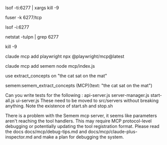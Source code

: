  lsof -ti:6277 | xargs kill -9 

  fuser -k 6277/tcp 

 lsof -i:6277

   netstat -tulpn | grep 6277

kill -9

claude mcp add playwright npx @playwright/mcp@latest

claude mcp add semem node mcp/index.js

use extract_concepts on "the cat sat on the mat"

semem:semem_extract_concepts (MCP)(text: "the cat sat on the mat")

Can you write tests for the following : api-server.js  server-manager.js  start-all.js  ui-server.js
These need to be moved to src/servers without breaking anything. Note the existence of start.sh and stop.sh


There is a problem with the Semem mcp server, it seems like parameters aren't reaching the tool handlers. This may require MCP protocol-level debugging or potentially updating the tool registration format. Please read the docs  docs/mcp/debug-tips.md and docs/mcp/claude-plus-inspector.md and make a plan for debugging the system.